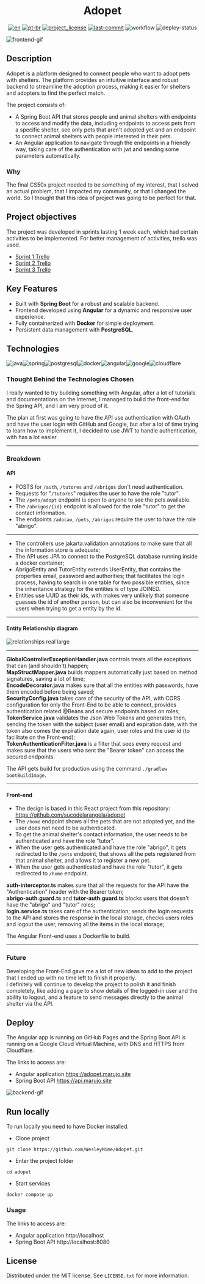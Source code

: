 <div align="center">
<h1> Adopet </h1>

[![en][en-shield]][en-url]
[![pt-br][pt-br-shield]][pt-br-url]
[![project_license][license-shield]][license-url]
[![last-commit][commit-shield]][commit-url]
![workflow][workflow-shield]
![deploy-status]
</div>

![frontend-gif]

## Description

Adopet is a platform designed to connect people who want to adopt pets with shelters. The platform provides an 
intuitive interface and robust backend to streamline the adoption process, making it easier for shelters and adopters 
to find the perfect match.

The project consists of:
- A Spring Boot API that stores people and animal shelters with endpoints to access and modify the data, including endpoints
to access pets from a specific shelter, see only pets that aren't adopted yet and an endpoint to connect
animal shelters with people interested in their pets.
- An Angular application to navigate through the endpoints in a friendly way, taking care of the authentication with jwt and
sending some parameters automatically.

### Why
The final CS50x project needed to be something of my interest, that I solved an actual problem, that I impacted my community, 
or that I changed the world. So I thought that this idea of project was going to be perfect for that.


## Project objectives

The project was developed in sprints lasting 1 week each, which had certain activities to be implemented. 
For better management of activities, trello was used.

- [Sprint 1 Trello](https://trello.com/b/gQC25pZg/challenge-back-end-6-semana-1)
- [Sprint 2 Trello](https://trello.com/b/005pszqz/challenge-back-end-6-semana-2)
- [Sprint 3 Trello](https://trello.com/b/7Rcwmzcg/alura-challenge-back-end-6-semana-3-e-4)

## Key Features

- Built with **Spring Boot** for a robust and scalable backend.
- Frontend developed using **Angular** for a dynamic and responsive user experience.
- Fully containerized with **Docker** for simple deployment.
- Persistent data management with **PostgreSQL**.

## Technologies

![java]![spring]![postgresql]![docker]![angular]![google]![cloudflare]

### Thought Behind the Technologies Chosen

I really wanted to try building something with Angular, after a lot of tutorials and documentations on the internet,
I managed to build the front-end for the Spring API, and I am very proud of it.

The plan at first was going to have the API use authentication with OAuth and have the user login with GitHub and Google,
but after a lot of time trying to learn how to implement it, I decided to use JWT to handle authentication, with has a lot easier.

---

### Breakdown

#### API

- POSTS for `/auth`, `/tutores` and `/abrigos` don't need authentication.
- Requests for "`/tutores`" requires the user to have the role "tutor".
- The `/pets/adopt` endpoint is open to anyone to see the pets available.
- The `/abrigos/{id}` endpoint is allowed for the role "tutor" to get the contact information.
- The endpoints `/adocao`, `/pets`, `/abrigos` require the user to have the role "abrigo".
---
- The controllers use jakarta.validation annotations to make sure that all the information store is adequate;
- The API uses JPA to connect to the PostgreSQL database running inside a docker container;
- AbrigoEntity and TutorEntity extends UserEntity, that contains the properties email, password and authorities;
that facilitates the login process, having to search in one table for two possible entities, since the inheritance strategy
for the entities is of type JOINED.
- Entities use UUID as their ids, with makes very unlikely that someone guesses the id of another person, but can also be
inconvenient for the users when trying to get a entity by the id.
---

#### Entity Relationship diagram
![relationships real large](https://github.com/user-attachments/assets/0d9db12f-ee61-4bc0-90d5-eebddd3da4ee)

---

**GlobalControllerExceptionHandler.java** controls treats all the exceptions that can (and shouldn't) happen;  
**MapStructMapper.java** builds mappers automatically just based on method signatures, saving a lot of time;  
**EncodeDecorator.java** makes sure that all the entities with passwords, have them encoded before being saved;  
**SecurityConfig.java** takes care of the security of the API, with CORS configuration for only the Front-End to be able to connect,
provides authentication related @Beans and secure endpoints based on roles;  
**TokenService.java** validates the Json Web Tokens and generates then, sending the token with the subject (user email) and expiration date,
with the token also comes the expiration date again, user roles and the user id (to facilitate on the Front-end);  
**TokenAuthenticationFilter.java** is a filter that sees every request and makes sure that the users who sent the "Bearer token"
can access the secured endpoints.  

The API gets build for production using the command `./gradlew bootBuildImage`.

---

#### Front-end
- The design is based in this React project from this repository: https://github.com/sucodelarangela/adopet  
- The `/home` endpoint shows all the pets that are not adopted yet, and the user does not need to be authenticated.  
- To get the animal shelter's contact information, the user needs to be authenticated and have the role "tutor".  
- When the user gets authenticated and have the role "abrigo", it gets redirected to the `/pets` endpoint, that shows 
all the pets registered from that animal shelter, and allows it to register a new pet.  
- When the user gets authenticated and have the role "tutor", it gets redirected to `/home` endpoint.

**auth-interceptor.ts** makes sure that all the requests for the API have the "Authentication" header with the Bearer token;  
**abrigo-auth.guard.ts** and **tutor-auth.guard.ts** blocks users that doesn't have the "abrigo" and "tutor" roles;  
**login.service.ts** takes care of the authentication; sends the login requests to the API and stores the response in 
the local storage, checks users roles and logout the user, removing all the items in the local storage;

The Angular Front-end uses a Dockerfile to build.

---

### Future

Developing the Front-End gave me a lot of new ideas to add to the project that I ended up with no time left to finish it properly.  
I definitely will continue to develop the project to polish it and finish completely, like adding a page to show details of the
logged-in user and the ability to logout, and a feature to send messages directly to the animal shelter via the API.

## Deploy

The Angular app is running on GitHub Pages and the Spring Boot API is running on a Google Cloud Virtual Machine, 
with DNS and HTTPS from Cloudflare.

The links to access are:

- Angular application https://adopet.marujo.site
- Spring Boot API https://api.marujo.site

![backend-gif]

## Run locally


To run locally you need to have Docker installed.

- Clone project

```
git clone https://github.com/WesleyMime/Adopet.git
```

- Enter the project folder

```
cd adopet
```

- Start services

```
docker compose up
```

### Usage

The links to access are:

- Angular application http://localhost
- Spring Boot API http://localhost:8080

## License

Distributed under the MIT license. See `LICENSE.txt` for more information.

[frontend-gif]: /adopetApp/src/assets/frontend.gif
[backend-gif]: /adopetApp/src/assets/backend.gif
[en-shield]: https://img.shields.io/badge/lang-en-green.svg?style=for-the-badge
[en-url]: https://github.com/WesleyMime/adopet/blob/main/README.md
[pt-br-shield]: https://img.shields.io/badge/lang-pt--br-lightdarkgreen.svg?style=for-the-badge
[pt-br-url]: https://github.com/WesleyMime/adopet/blob/main/README.pt-br.md
[commit-shield]: https://img.shields.io/github/last-commit/wesleymime/adopet.svg?style=for-the-badge
[commit-url]: https://github.com/wesleymime/adopet/commit
[license-shield]: https://img.shields.io/github/license/wesleymime/adopet.svg?style=for-the-badge
[license-url]: https://github.com/wesleymime/adopet/blob/master/LICENSE.txt
[workflow-shield]: https://img.shields.io/github/actions/workflow/status/wesleymime/adopet/.github/workflows/main.yml?style=for-the-badge
[workflow-url]: https://img.shields.io/github/actions/workflow/status/wesleymime/adopet/.github/workflows/main.yml
[deploy-status]: http://167.234.233.130:3001/api/badge/1/status?upColor=lightdarkgreen&style=for-the-badge

[java]: https://img.shields.io/badge/Java-000000?logo=openjdk&logoColor=white&style=for-the-badge
[spring]: https://img.shields.io/badge/Spring%20Boot-6DB33F?logo=springboot&logoColor=fff&style=for-the-badge
[postgresql]: https://img.shields.io/badge/MongoDB-47A248.svg?logo=mongodb&logoColor=white&style=for-the-badge
[docker]: https://img.shields.io/badge/docker-2496ED?logo=docker&logoColor=white&style=for-the-badge
[angular]: https://img.shields.io/badge/Angular-%23DD0031.svg?logo=angular&logoColor=white&style=for-the-badge
[google]: https://img.shields.io/badge/Google%20Cloud-%234285F4.svg?logo=google-cloud&logoColor=white&style=for-the-badge
[cloudflare]: https://img.shields.io/badge/Cloudflare-F38020?logo=Cloudflare&logoColor=white&style=for-the-badge